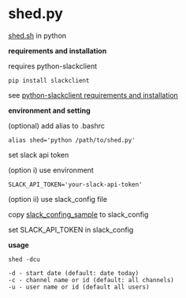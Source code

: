 # shed.py

[shed.sh](https://github.com/temptemp3/shed.sh) in python

**requirements and installation**

requires python-slackclient

```
pip install slackclient
```

see [python-slackclient requirements and installation](https://github.com/slackapi/python-slackclient#requirements-and-installation)

**environment and setting**

(optional) add alias to .bashrc

```
alias shed='python /path/to/shed.py'
```

set slack api token

(option i) use environment

```
SLACK_API_TOKEN='your-slack-api-token'
```

(option ii) use slack_config file

copy [slack_confing_sample](https://github.com/temptemp3/shed.py/blob/master/slack_config_sample.py) to slack_config

set SLACK_API_TOKEN in slack_config

**usage**

```
shed -dcu

-d - start date (default: date today)
-c - channel name or id (default: all channels)
-u - user name or id (default all users)
```
